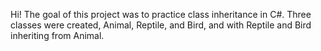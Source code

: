 Hi! The goal of this project was to practice class inheritance in C#. Three classes were created, Animal, Reptile, and Bird, and with Reptile and Bird inheriting from Animal.
